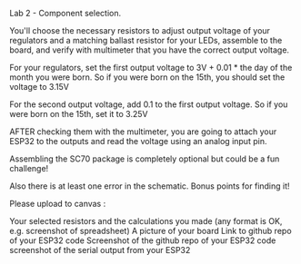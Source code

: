 Lab 2 - Component selection.

You'll choose the necessary resistors to adjust output voltage of your regulators and a matching ballast resistor for your LEDs, assemble to the board, and verify with multimeter that you have the correct output voltage.

For your regulators, set the first output voltage to 3V + 0.01 * the day of the month you were born.  So if you were born on the 15th, you should set the voltage to 3.15V

For the second output voltage, add 0.1 to the first output voltage.   So if you were born on the 15th, set it to 3.25V

AFTER checking them with the multimeter, you are going to attach your ESP32 to the outputs and read the voltage using an analog input pin.

Assembling the SC70 package is completely optional but could be a fun challenge!

Also there is at least one error in the schematic.  Bonus points for finding it!

Please upload to canvas :

Your selected resistors and the calculations you made (any format is OK, e.g. screenshot of spreadsheet)
    A picture of your board
    Link to github repo of your ESP32 code
    Screenshot of the github repo of your ESP32 code
    screenshot of the serial output from your ESP32
